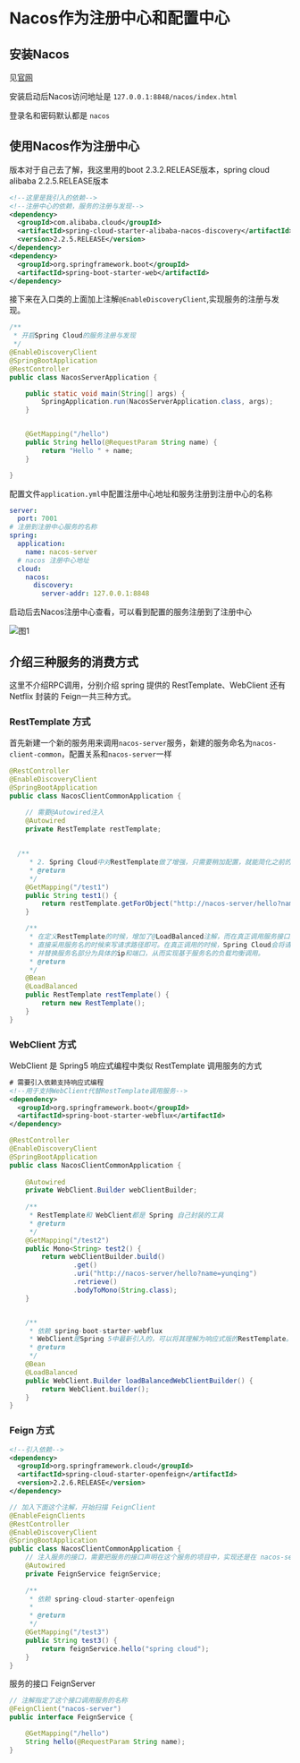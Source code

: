 # Nacos作为注册中心和配置中心

## 安装Nacos

见[官网](https://nacos.io/zh-cn/docs/quick-start.html)

安装启动后Nacos访问地址是 `127.0.0.1:8848/nacos/index.html`

登录名和密码默认都是 `nacos`

## 使用Nacos作为注册中心

版本对于自己去了解，我这里用的boot 2.3.2.RELEASE版本，spring cloud alibaba 2.2.5.RELEASE版本

```xml
<!--这里是我引入的依赖-->
<!--注册中心的依赖，服务的注册与发现-->
<dependency>
  <groupId>com.alibaba.cloud</groupId>
  <artifactId>spring-cloud-starter-alibaba-nacos-discovery</artifactId>
  <version>2.2.5.RELEASE</version>
</dependency>
<dependency>
  <groupId>org.springframework.boot</groupId>
  <artifactId>spring-boot-starter-web</artifactId>
</dependency>
```

接下来在入口类的上面加上注解`@EnableDiscoveryClient`,实现服务的注册与发现。

```java
/**
 * 开启Spring Cloud的服务注册与发现
 */
@EnableDiscoveryClient
@SpringBootApplication
@RestController
public class NacosServerApplication {

    public static void main(String[] args) {
        SpringApplication.run(NacosServerApplication.class, args);
    }


    @GetMapping("/hello")
    public String hello(@RequestParam String name) {
        return "Hello " + name;
    }

}
```

配置文件`application.yml`中配置注册中心地址和服务注册到注册中心的名称

```yaml
server:
  port: 7001
# 注册到注册中心服务的名称
spring:
  application:
    name: nacos-server
  # nacos 注册中心地址
  cloud:
    nacos:
      discovery:
        server-addr: 127.0.0.1:8848
```

启动后去Nacos注册中心查看，可以看到配置的服务注册到了注册中心

![图1](https://yunqing-img.oss-cn-beijing.aliyuncs.com/hexo/article/202102/image-20210206132200241.png)

## 介绍三种服务的消费方式

这里不介绍RPC调用，分别介绍 spring 提供的 RestTemplate、WebClient 还有 Netflix 封装的 Feign一共三种方式。

### RestTemplate 方式

首先新建一个新的服务用来调用`nacos-server`服务，新建的服务命名为`nacos-client-common`，配置关系和`nacos-server`一样

```java
@RestController
@EnableDiscoveryClient
@SpringBootApplication
public class NacosClientCommonApplication {

    // 需要@Autowired注入
    @Autowired
    private RestTemplate restTemplate;
  
  
  /**
     * 2. Spring Cloud中对RestTemplate做了增强，只需要稍加配置，就能简化之前的调用方式
     * @return
     */
    @GetMapping("/test1")
    public String test1() {
        return restTemplate.getForObject("http://nacos-server/hello?name=kangkang", String.class);
    }

    /**
     * 在定义RestTemplate的时候，增加了@LoadBalanced注解，而在真正调用服务接口的时候，原来host部分是通过手工拼接ip和端口的，
     * 直接采用服务名的时候来写请求路径即可。在真正调用的时候，Spring Cloud会将请求拦截下来，然后通过负载均衡器选出节点，
     * 并替换服务名部分为具体的ip和端口，从而实现基于服务名的负载均衡调用。
     * @return
     */
    @Bean
    @LoadBalanced
    public RestTemplate restTemplate() {
        return new RestTemplate();
    }
}
```



### WebClient 方式

WebClient 是 Spring5 响应式编程中类似 RestTemplate 调用服务的方式

```xml
# 需要引入依赖支持响应式编程
<!--用于支持WebClient代替RestTemplate调用服务-->
<dependency>
  <groupId>org.springframework.boot</groupId>
  <artifactId>spring-boot-starter-webflux</artifactId>
</dependency>
```

```java
@RestController
@EnableDiscoveryClient
@SpringBootApplication
public class NacosClientCommonApplication {
  
  	@Autowired
    private WebClient.Builder webClientBuilder;
  
    /**
     * RestTemplate和 WebClient都是 Spring 自己封装的工具
     * @return
     */
    @GetMapping("/test2")
    public Mono<String> test2() {
        return webClientBuilder.build()
                .get()
                .uri("http://nacos-server/hello?name=yunqing")
                .retrieve()
                .bodyToMono(String.class);
    }


    /**
     * 依赖 spring-boot-starter-webflux
     * WebClient是Spring 5中最新引入的，可以将其理解为响应式版的RestTemplate。
     * @return
     */
    @Bean
    @LoadBalanced
    public WebClient.Builder loadBalancedWebClientBuilder() {
        return WebClient.builder();
    }
}
```

### Feign 方式

```xml
<!--引入依赖-->
<dependency>
  <groupId>org.springframework.cloud</groupId>
  <artifactId>spring-cloud-starter-openfeign</artifactId>
  <version>2.2.6.RELEASE</version>
</dependency>
```

```java
// 加入下面这个注解，开始扫描 FeignClient 
@EnableFeignClients
@RestController
@EnableDiscoveryClient
@SpringBootApplication
public class NacosClientCommonApplication {
  	// 注入服务的接口，需要把服务的接口声明在这个服务的项目中，实现还是在 nacos-server 中
  	@Autowired
    private FeignService feignService;
  
  	/**
     * 依赖 spring-cloud-starter-openfeign
     *
     * @return
     */
    @GetMapping("/test3")
    public String test3() {
        return feignService.hello("spring cloud");
    }
}
```

服务的接口 FeignServer

```java
// 注解指定了这个接口调用服务的名称
@FeignClient("nacos-server")
public interface FeignService {

    @GetMapping("/hello")
    String hello(@RequestParam String name);
}
```



